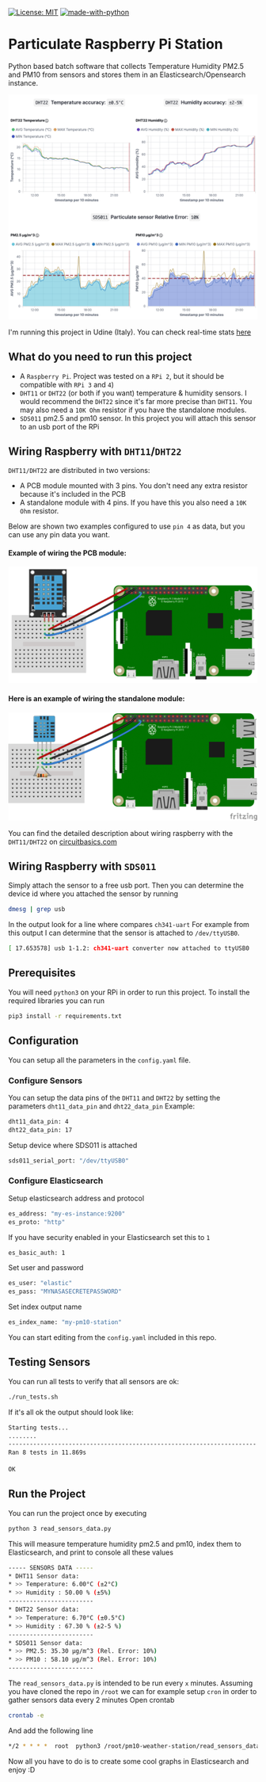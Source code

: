 [![License: MIT](https://img.shields.io/badge/License-MIT-yellow.svg)](https://github.com/xtimk/pm10-weather-station/blob/master/LICENSE) [![made-with-python](https://img.shields.io/badge/Made%20with-Python-1f425f.svg)](https://www.python.org/)

# Particulate Raspberry Pi Station
Python based batch software that collects Temperature Humidity PM2.5 and PM10 from sensors and stores them in an Elasticsearch/Opensearch instance.

![pm-station-example](docs/images/pm-station2.png)

I'm running this project in Udine (Italy). You can check real-time stats [here](http://vps-38c91410.vps.ovh.net/weather-station/weather-station-ud.html)
## What do you need to run this project
 - A `Raspberry Pi`. Project was tested on a `RPi 2`, but it should be compatible with `RPi 3` and `4`)
 - `DHT11` or `DHT22` (or both if you want) temperature & humidity sensors. 
I would recommend the `DHT22`  since it's far more precise than `DHT11`. You may also need a `10K Ohm` resistor if you have the standalone modules.
 - `SDS011` pm2.5 and pm10 sensor. In this project you will attach this sensor to an usb port of the RPi


## Wiring Raspberry with `DHT11`/`DHT22`
`DHT11/DHT22` are distributed in two versions:
 - A PCB module mounted with 3 pins. You don't need any extra resistor because it's included in the PCB
 - A standalone module with 4 pins. If you have this you also need a `10K Ohm` resistor.

Below are shown two examples configured to use `pin 4` as data, but you can use any pin data you want.


#### Example of wiring the PCB module:
![3 Pin Configuration](docs/images/3pin-dht11.png)


#### Here is an example of wiring the standalone module:
![4 Pin Configuration](docs/images/4pin-dht11.png)


You can find the detailed description about wiring raspberry with the `DHT11/DHT22` on [circuitbasics.com](http://www.circuitbasics.com/how-to-set-up-the-dht11-humidity-sensor-on-the-raspberry-pi/)
## Wiring Raspberry with `SDS011`
Simply attach the sensor to a free usb port. Then you can determine the device id where you attached the sensor by running
```bash
dmesg | grep usb
```
In the output look for a line where compares `ch341-uart`
For example from this output I can determine that the sensor is attached to `/dev/ttyUSB0`.
```bash
[ 17.653578] usb 1-1.2: ch341-uart converter now attached to ttyUSB0
```

## Prerequisites
You will need `python3` on your RPi in order to run this project.
To install the required libraries you can run
```bash
pip3 install -r requirements.txt
```
## Configuration
You can setup all the parameters in the `config.yaml` file.

### Configure Sensors
You can setup the data pins of the `DHT11` and `DHT22` by setting the parameters `dht11_data_pin` and `dht22_data_pin`
Example:
```bash
dht11_data_pin: 4
dht22_data_pin: 17
```

Setup device where SDS011 is attached
```bash
sds011_serial_port: "/dev/ttyUSB0"
```

### Configure Elasticsearch
Setup elasticsearch address and protocol
```bash
es_address: "my-es-instance:9200"
es_proto: "http"
```
If you have security enabled in your Elasticsearch set this to `1`
```bash
es_basic_auth: 1
```
Set user and password
```bash
es_user: "elastic"
es_pass: "MYNASASECRETEPASSWORD"
```
Set index output name
```bash
es_index_name: "my-pm10-station"
```
You can start editing from the `config.yaml` included in this repo.

## Testing Sensors
You can run all tests to verify that all sensors are ok:
```bash
./run_tests.sh
```
If it's all ok the output should look like:
```bash
Starting tests...
........
----------------------------------------------------------------------
Ran 8 tests in 11.869s

OK
```

## Run the Project

You can run the project once by executing
```bash
python 3 read_sensors_data.py
```

This will measure temperature humidity pm2.5 and pm10, index them to Elasticsearch, and print to console all these values
```bash
----- SENSORS DATA -----
* DHT11 Sensor data:
* >> Temperature: 6.00°C (±2°C)
* >> Humidity : 50.00 % (±5%)
------------------------
* DHT22 Sensor data:
* >> Temperature: 6.70°C (±0.5°C)
* >> Humidity : 67.30 % (±2-5 %)
------------------------
* SDS011 Sensor data:
* >> PM2.5: 35.30 µg/m^3 (Rel. Error: 10%)
* >> PM10 : 58.10 µg/m^3 (Rel. Error: 10%)
------------------------
```

The `read_sensors_data.py` is intended to be run every `x` minutes. 
Assuming you have cloned the repo in `/root` we can for example setup `cron` in order to gather sensors data every 2 minutes
Open crontab
```bash
crontab -e
```
And add the following line
```bash
*/2 * * * *  root  python3 /root/pm10-weather-station/read_sensors_data.py
```
Now all you have to do is to create some cool graphs in Elasticsearch and enjoy :D
